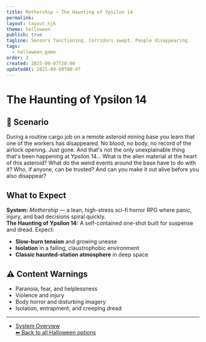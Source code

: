 ```yaml
---
title: Mothership — The Haunting of Ypsilon 14
permalink:
layout: layout.njk
theme: halloween
publish: true
tagline: Sensors functioning. Corridors swept. People disappearing.
tags:
  - halloween_game
order: 3
created: 2025-09-07T20:00
updatedAt: 2025-09-08T00:47
---
```


# The Haunting of Ypsilon 14

## 🌌 Scenario
During a routine cargo job on a remote asteroid mining base you learn that one of the workers has disappeared. No blood, no body, no record of the airlock opening. Just gone. And that's not the only unexplainable thing that's been happening at Ypsilon 14... What is the alien material at the heart of this asteroid? What do the weird events around the base have to do with it? Who, if anyone, can be trusted? And can you make it out alive before you also disappear?

## What to Expect
**System:** *Mothership* — a lean, high-stress sci-fi horror RPG where panic, injury, and bad decisions spiral quickly.  
**The Haunting of Ypsilon 14:** A self-contained one-shot built for suspense and dread. Expect:  
- **Slow-burn tension** and growing unease  
- **Isolation** in a failing, claustrophobic environment  
- **Classic haunted-station atmosphere** in deep space  

## ⚠️ Content Warnings
- Paranoia, fear, and helplessness  
- Violence and injury  
- Body horror and disturbing imagery  
- Isolation, entrapment, and creeping dread  

---
- [System Overview](/vault/campaigns/mothership%20campaign/general/summary%20of%20mothership/)  
[⬅ Back to all Halloween options](/vault/halloween/)